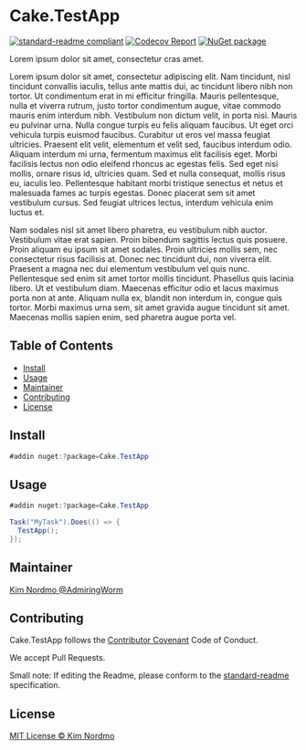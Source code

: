 # Cake.TestApp

[![standard-readme compliant][]][standard-readme]
[![Codecov Report][codecovimage]][codecov]
[![NuGet package][nugetimage]][nuget]

Lorem ipsum dolor sit amet, consectetur cras amet.

Lorem ipsum dolor sit amet, consectetur adipiscing elit. Nam tincidunt, nisl tincidunt convallis iaculis, tellus ante mattis dui, ac tincidunt libero nibh non tortor. Ut condimentum erat in mi efficitur fringilla. Mauris pellentesque, nulla et viverra rutrum, justo tortor condimentum augue, vitae commodo mauris enim interdum nibh. Vestibulum non dictum velit, in porta nisi. Mauris eu pulvinar urna. Nulla congue turpis eu felis aliquam faucibus. Ut eget orci vehicula turpis euismod faucibus. Curabitur ut eros vel massa feugiat ultricies. Praesent elit velit, elementum et velit sed, faucibus interdum odio. Aliquam interdum mi urna, fermentum maximus elit facilisis eget. Morbi facilisis lectus non odio eleifend rhoncus ac egestas felis. Sed eget nisi mollis, ornare risus id, ultricies quam. Sed et nulla consequat, mollis risus eu, iaculis leo. Pellentesque habitant morbi tristique senectus et netus et malesuada fames ac turpis egestas. Donec placerat sem sit amet vestibulum cursus. Sed feugiat ultrices lectus, interdum vehicula enim luctus et.

Nam sodales nisl sit amet libero pharetra, eu vestibulum nibh auctor. Vestibulum vitae erat sapien. Proin bibendum sagittis lectus quis posuere. Proin aliquam eu ipsum sit amet sodales. Proin ultricies mollis sem, nec consectetur risus facilisis at. Donec nec tincidunt dui, non viverra elit. Praesent a magna nec dui elementum vestibulum vel quis nunc. Pellentesque sed enim sit amet tortor mollis tincidunt. Phasellus quis lacinia libero. Ut et vestibulum diam. Maecenas efficitur odio et lacus maximus porta non at ante. Aliquam nulla ex, blandit non interdum in, congue quis tortor. Morbi maximus urna sem, sit amet gravida augue tincidunt sit amet. Maecenas mollis sapien enim, sed pharetra augue porta vel.

## Table of Contents

- [Install](#install)
- [Usage](#usage)
- [Maintainer](#maintainer)
- [Contributing](#contributing)
- [License](#license)

## Install

```cs
#addin nuget:?package=Cake.TestApp
```

## Usage

```cs
#addin nuget:?package=Cake.TestApp

Task("MyTask").Does(() => {
  TestApp();
});
```

## Maintainer

[Kim Nordmo @AdmiringWorm][maintainer]

## Contributing

Cake.TestApp follows the [Contributor Covenant][contrib-covenant] Code of Conduct.

We accept Pull Requests.

Small note: If editing the Readme, please conform to the [standard-readme][] specification.

## License

[MIT License © Kim Nordmo][license]

[codecov]: https://codecov.io/gh/AdmiringWorm/Cake.TestApp
[codecovimage]: https://img.shields.io/codecov/c/github/AdmiringWorm/Cake.TestApp.svg?logo=codecov&style=flat-square
[contrib-covenant]: https://www.contributor-covenant.org/version/1/4/code-of-conduct
[maintainer]: https://github.com/AdmiringWorm
[nuget]: https://nuget.org/packages/Cake.TestApp
[nugetimage]: https://img.shields.io/nuget/v/Cake.TestApp.svg?logo=nuget&style=flat-square
[license]: LICENSE.txt
[standard-readme]: https://github.com/RichardLitt/standard-readme
[standard-readme compliant]: https://img.shields.io/badge/readme%20style-standard-brightgreen.svg?style=flat-square
